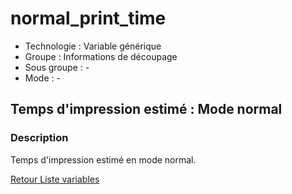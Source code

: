 # normal_print_time

* Technologie : Variable générique
* Groupe : Informations de découpage
* Sous groupe : -
* Mode : - 

## Temps d'impression estimé : Mode normal

### Description

Temps d'impression estimé en mode normal.

[Retour Liste variables](variable_list.md)